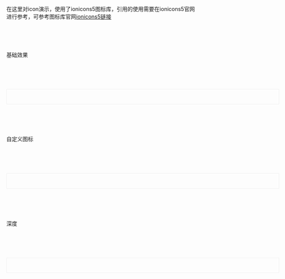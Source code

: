 在这里对icon演示，使用了ionicons5图标库，引用的使用需要在ionicons5官网进行参考，可参考图标库官网<a href="https://ionic.io/ionicons">ionicons5链接</a>
<script setup>
import demo1 from './demo1.vue';
import demo2 from './demo2.vue';
import demo3 from './demo3.vue';
import DOC from '@/components/docview.vue';
const propDoc =  [
  [ "color","颜色","string","-","-"],
  ["del", "深度", "Number", "1-10", "10"],
  ["sizes", "大小", "Number", "1开始", "-"],
];
</script>
<div class="icon2">基础效果</div>
<div class="icon1">
<demo1></demo1>
</div>
<div class="icon2">自定义图标</div>
<div class="icon1">
<demo2></demo2>
</div>
<div class="icon2">深度</div>
<div class="icon1">
<demo3></demo3>
</div>
<div class="icon2">
<DOC title="属性" type=prop :body="propDoc"></DOC>
</div>
<style>
    .icon1{
        border:1px solid #f0f0f0;
        padding:2vw;
        display:block;
        width:70vw;
    }
    .icon2{
        margin-top:2vh;
        margin-bottom:2vh;
    }
</style>
